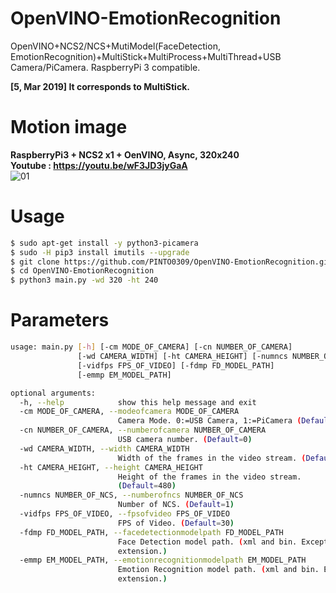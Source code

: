 # OpenVINO-EmotionRecognition
OpenVINO+NCS2/NCS+MutiModel(FaceDetection, EmotionRecognition)+MultiStick+MultiProcess+MultiThread+USB Camera/PiCamera. RaspberryPi 3 compatible.  
  
**[5, Mar 2019] It corresponds to MultiStick.**  

# Motion image
**RaspberryPi3 + NCS2 x1 + OenVINO, Async, 320x240**  
**Youtube : https://youtu.be/wF3JD3jyGaA**  
![01](media/01.gif)  

# Usage
```bash
$ sudo apt-get install -y python3-picamera
$ sudo -H pip3 install imutils --upgrade
$ git clone https://github.com/PINTO0309/OpenVINO-EmotionRecognition.git
$ cd OpenVINO-EmotionRecognition
$ python3 main.py -wd 320 -ht 240
```

# Parameters
```bash
usage: main.py [-h] [-cm MODE_OF_CAMERA] [-cn NUMBER_OF_CAMERA]
               [-wd CAMERA_WIDTH] [-ht CAMERA_HEIGHT] [-numncs NUMBER_OF_NCS]
               [-vidfps FPS_OF_VIDEO] [-fdmp FD_MODEL_PATH]
               [-emmp EM_MODEL_PATH]

optional arguments:
  -h, --help            show this help message and exit
  -cm MODE_OF_CAMERA, --modeofcamera MODE_OF_CAMERA
                        Camera Mode. 0:=USB Camera, 1:=PiCamera (Default=0)
  -cn NUMBER_OF_CAMERA, --numberofcamera NUMBER_OF_CAMERA
                        USB camera number. (Default=0)
  -wd CAMERA_WIDTH, --width CAMERA_WIDTH
                        Width of the frames in the video stream. (Default=640)
  -ht CAMERA_HEIGHT, --height CAMERA_HEIGHT
                        Height of the frames in the video stream.
                        (Default=480)
  -numncs NUMBER_OF_NCS, --numberofncs NUMBER_OF_NCS
                        Number of NCS. (Default=1)
  -vidfps FPS_OF_VIDEO, --fpsofvideo FPS_OF_VIDEO
                        FPS of Video. (Default=30)
  -fdmp FD_MODEL_PATH, --facedetectionmodelpath FD_MODEL_PATH
                        Face Detection model path. (xml and bin. Except
                        extension.)
  -emmp EM_MODEL_PATH, --emotionrecognitionmodelpath EM_MODEL_PATH
                        Emotion Recognition model path. (xml and bin. Except
                        extension.)

```
